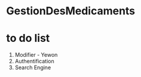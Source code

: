 # GestionDesMedicaments

# to do list 

 1) Modifier - Yewon 
 2) Authentification
 3) Search Engine
